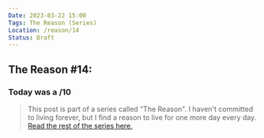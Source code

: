 ```yaml
---
Date: 2023-03-22 15:00
Tags: The Reason (Series)
Location: /reason/14
Status: Draft
---
```


## The Reason #14:

### Today was a /10

>This post is part of a series called "The Reason". I haven't committed to living forever, but I find a reason to live for one more day every day. [Read the rest of the series here.](/reason/)
